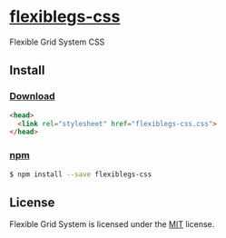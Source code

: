# [flexiblegs-css](https://dnomak.com/flexiblegs/)

Flexible Grid System CSS

## Install

### [Download](https://raw.githubusercontent.com/flexiblegs/flexiblegs-css/master/flexiblegs-css.css)
```html
<head>
  <link rel="stylesheet" href="flexiblegs-css.css">
</head>
```

### [npm](https://www.npmjs.com/package/flexiblegs-css)
```bash
$ npm install --save flexiblegs-css
```

## License
Flexible Grid System is licensed under the [MIT](LICENSE) license.
